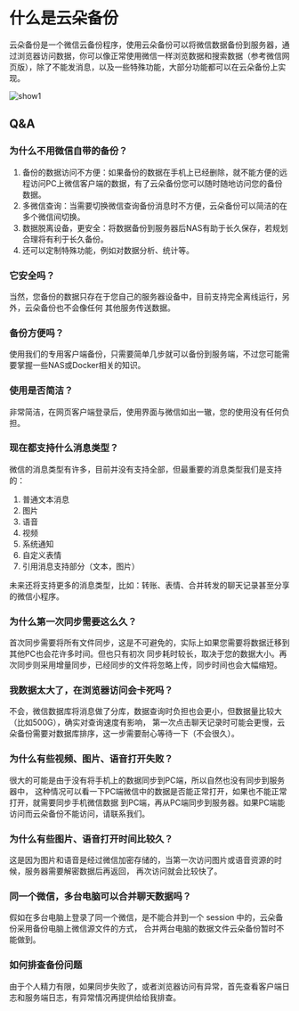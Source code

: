 # 什么是云朵备份

云朵备份是一个微信云备份程序，使用云朵备份可以将微信数据备份到服务器，通过浏览器访问数据，你可以像正常使用微信一样浏览数据和搜索数据（参考微信网页版），除了不能发消息，以及一些特殊功能，大部分功能都可以在云朵备份上实现。

![show1](https://static.raining.top/wechat-cloud-bak/org-website/show1.png)

## Q&A

### 为什么不用微信自带的备份？

1. 备份的数据访问不方便：如果备份的数据在手机上已经删除，就不能方便的远程访问PC上微信客户端的数据，有了云朵备份您可以随时随地访问您的备份数据。
2. 多微信查询：当需要切换微信查询备份消息时不方便，云朵备份可以简洁的在多个微信间切换。
3. 数据脱离设备，更安全：将数据备份到服务器后NAS有助于长久保存，若规划合理将有利于长久备份。
4. 还可以定制特殊功能，例如对数据分析、统计等。

### 它安全吗？

当然，您备份的数据只存在于您自己的服务器设备中，目前支持完全离线运行，另外，云朵备份也不会像任何
其他服务传送数据。

### 备份方便吗？

使用我们的专用客户端备份，只需要简单几步就可以备份到服务端，不过您可能需要掌握一些NAS或Docker相关的知识。

### 使用是否简洁？

非常简洁，在网页客户端登录后，使用界面与微信如出一辙，您的使用没有任何负担。

### 现在都支持什么消息类型？

微信的消息类型有许多，目前并没有支持全部，但最重要的消息类型我们是支持的：
1. 普通文本消息
2. 图片
3. 语音
4. 视频
5. 系统通知
6. 自定义表情
7. 引用消息支持部分（文本，图片）

未来还将支持更多的消息类型，比如：转账、表情、合并转发的聊天记录甚至分享的微信小程序。

### 为什么第一次同步需要这么久？

首次同步需要将所有文件同步，这是不可避免的，实际上如果您需要将数据迁移到其他PC也会花许多时间。但也只有初次
同步耗时较长，取决于您的数据大小。再次同步则采用增量同步，已经同步的文件将忽略上传，同步时间也会大幅缩短。

### 我数据太大了，在浏览器访问会卡死吗？

不会，微信数据库将消息做了分库，数据查询时负担也会更小，但数据量比较大（比如500G），确实对查询速度有影响，
第一次点击聊天记录时可能会更慢，云朵备份需要对数据库排序，这一步需要耐心等待一下（不会很久）。

### 为什么有些视频、图片、语音打开失败？

很大的可能是由于没有将手机上的数据同步到PC端，所以自然也没有同步到服务器中，
这种情况可以看一下PC端微信中的数据是否能正常打开，如果也不能正常打开，就需要同步手机微信数据
到PC端，再从PC端同步到服务器。如果PC端能访问而云朵备份不能访问，请联系我们。

### 为什么有些图片、语音打开时间比较久？

这是因为图片和语音是经过微信加密存储的，当第一次访问图片或语音资源的时候，服务器需要解密数据后再返回，
再次访问就会比较快了。

### 同一个微信，多台电脑可以合并聊天数据吗？

假如在多台电脑上登录了同一个微信，是不能合并到一个 session 中的，云朵备份采用备份电脑上微信源文件的方式，
合并两台电脑的数据文件云朵备份暂时不能做到。

### 如何排查备份问题

由于个人精力有限，如果同步失败了，或者浏览器访问有异常，首先查看客户端日志和服务端日志，有异常情况再提供给给我排查。


